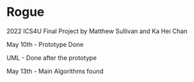 # Rogue
2022 ICS4U Final Project by Matthew Sullivan and Ka Hei Chan

May 10th - Prototype Done <p>
UML - Done after the prototype <p>
May 13th - Main Algorithms found <p>
